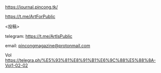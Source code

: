 https://journal.pincong.tk/

https://t.me/ArtForPublic

<投稿>

telegram:
https://t.me/ArtIsPublic

email:
pincongmagazine@protonmail.com

Vol
https://telegra.ph/%E5%93%81%E8%91%B1%E6%9C%88%E5%88%8A-Vol1-02-02
